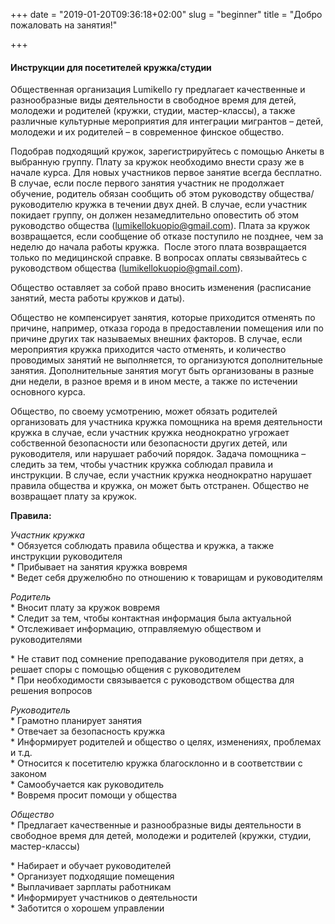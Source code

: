 +++
date = "2019-01-20T09:36:18+02:00"
slug = "beginner"
title = "Добро пожаловать на занятия!"

+++
#### **Инструкции для посетителей кружка/студии**

Общественная организация Lumikello ry предлагает качественные и разнообразные виды деятельности в свободное время для детей, молодежи и родителей (кружки, студии, мастер-классы), а также различные культурные мероприятия для интеграции мигрантов – детей, молодежи и их родителей – в современное финское общество.

Подобрав подходящий кружок, зарегистрируйтесь с помощью Анкеты в выбранную группу. Плату за кружок необходимо внести сразу же в начале курса. Для новых участников первое занятие всегда бесплатно. В случае, если после первого занятия участник не продолжает обучение, родитель обязан сообщить об этом руководству общества/руководителю кружка в течении двух дней. В случае, если участник покидает группу, он должен незамедлительно оповестить об этом руководство общества ([lumikellokuopio@gmail.com](mailto:lumikellokuopio@gmail.com)). Плата за кружок возвращается, если сообщение об отказе поступило не позднее, чем за неделю до начала работы кружка.  После этого плата возвращается только по медицинской справке. В вопросах оплаты связывайтесь с руководством общества ([lumikellokuopio@gmail.com](mailto:lumikellokuopio@gmail.com)).

Общество оставляет за собой право вносить изменения (расписание занятий, места работы кружков и даты).

Общество не компенсирует занятия, которые приходится отменять по причине, например, отказа города в предоставлении помещения или по причине других так называемых внешних факторов. В случае, если мероприятия кружка приходится часто отменять, и количество проводимых занятий не выполняется, то организуются дополнительные занятия. Дополнительные занятия могут быть организованы в разные дни недели, в разное время и в ином месте, а также по истечении основного курса.

Общество, по своему усмотрению, может обязать родителей организовать для участника кружка помощника на время деятельности кружка в случае, если участник кружка неоднократно угрожает собственной безопасности или безопасности других детей, или руководителя, или нарушает рабочий порядок. Задача помощника – следить за тем, чтобы участник кружка соблюдал правила и инструкции. В случае, если участник кружка неоднократно нарушает правила общества и кружка, он может быть отстранен. Общество не возвращает плату за кружок.

**Правила:**

_Участник кружка_  
\* Обязуется соблюдать правила общества и кружка, а также инструкции руководителя  
\* Прибывает на занятия кружка вовремя  
\* Ведет себя дружелюбно по отношению к товарищам и руководителям

_Родитель_  
\* Вносит плату за кружок вовремя  
\* Следит за тем, чтобы контактная информация была актуальной  
\* Отслеживает информацию, отправляемую обществом и руководителями

\* Не ставит под сомнение преподавание руководителя при детях, а решает споры с помощью общения с руководителем  
\* При необходимости связывается с руководством общества для решения вопросов

_Руководитель_  
\* Грамотно планирует занятия  
\* Отвечает за безопасность кружка  
\* Информирует родителей и общество о целях, изменениях, проблемах и т.д.  
\* Относится к посетителю кружка благосклонно и в соответствии с законом  
\* Самообучается как руководитель  
\* Вовремя просит помощи у общества

_Общество_  
\* Предлагает качественные и разнообразные виды деятельности в свободное время для детей, молодежи и родителей (кружки, студии, мастер-классы)

\* Набирает и обучает руководителей  
\* Организует подходящие помещения  
\* Выплачивает зарплаты работникам  
\* Информирует участников о деятельности  
\* Заботится о хорошем управлении
